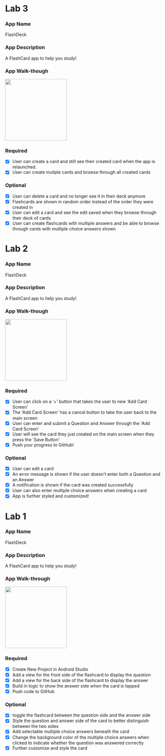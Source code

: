 # Lab 3

### App Name
FlashDeck

### App Description
A FlashCard app to help you study!

### App Walk-though
<img src="http://g.recordit.co/nTGLCQoZLh.gif" width=200><br>

### Required
- [x] User can create a card and still see their created card when the app is relaunched.
- [x] User can create muliple cards and browse through all created cards

### Optional
- [x] User can delete a card and no longer see it in their deck anymore
- [x] Flashcards are shown in random order instead of the order they were created in
- [x] User can edit a card and see the edit saved when they browse through their deck of cards
- [x] User can create flashcards with multiple answers and be able to browse through cards with multiple choice answers shown

# Lab 2

### App Name
FlashDeck

### App Description
A FlashCard app to help you study!

### App Walk-though
<img src="http://g.recordit.co/pEpEqaF5LL.gif" width=200><br>

### Required
- [x] User can click on a ‘+’ button that takes the user to new ‘Add Card Screen’
- [x] The 'Add Card Screen' has a cancel button to take the user back to the main screen
- [x] User can enter and submit a Question and Answer through the 'Add Card Screen'
- [x] User will see the card they just created on the main screen when they press the 'Save Button'
- [x] Push your progress to GitHub!
### Optional
- [x] User can edit a card
- [x] An error message is shown if the user doesn't enter both a Question and an Answer
- [x] A notification is shown if the card was created successfully
- [x] User can also enter multiple choice answers when creating a card
- [x] App is further styled and customized!

# Lab 1

### App Name
FlashDeck

### App Description
A FlashCard app to help you study!

### App Walk-through
<img src="http://g.recordit.co/H99oCUUPW0.gif" width=200><br>

### Required
- [x] Create New Project in Android Studio
- [x] Add a view for the front side of the flashcard to display the question
- [x] Add a view for the back side of the flashcard to display the answer
- [x] Build in logic to show the answer side when the card is tapped
- [x] Push code to GitHub
### Optional
- [x] toggle the flashcard between the question side and the answer side
- [x] Style the question and answer side of the card to better distinguish between the two sides
- [x] Add selectable multiple choice answers beneath the card
- [x] Change the background color of the multiple choice answers when clicked to indicate whether the question was answered correctly
- [x] Further customize and style the card
